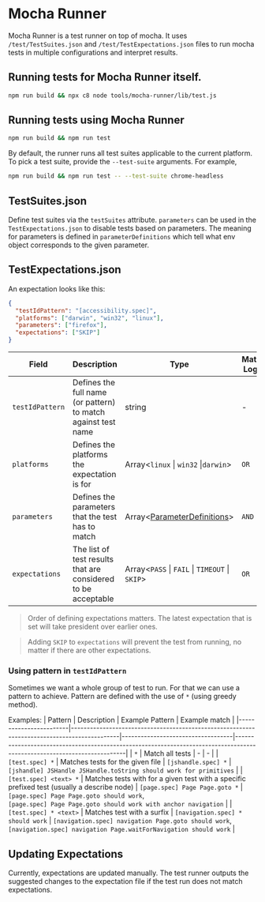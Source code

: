 # Mocha Runner

Mocha Runner is a test runner on top of mocha.
It uses `/test/TestSuites.json` and `/test/TestExpectations.json` files to run mocha tests in multiple configurations and interpret results.

## Running tests for Mocha Runner itself.

```bash
npm run build && npx c8 node tools/mocha-runner/lib/test.js
```

## Running tests using Mocha Runner

```bash
npm run build && npm run test
```

By default, the runner runs all test suites applicable to the current platform.
To pick a test suite, provide the `--test-suite` arguments. For example,

```bash
npm run build && npm run test -- --test-suite chrome-headless
```

## TestSuites.json

Define test suites via the `testSuites` attribute. `parameters` can be used in the `TestExpectations.json` to disable tests
based on parameters. The meaning for parameters is defined in `parameterDefinitions` which tell what env object corresponds
to the given parameter.

## TestExpectations.json

An expectation looks like this:

```json
{
  "testIdPattern": "[accessibility.spec]",
  "platforms": ["darwin", "win32", "linux"],
  "parameters": ["firefox"],
  "expectations": ["SKIP"]
}
```

| Field           | Description                                                   | Type                                                                                                 | Match Logic |
| --------------- | ------------------------------------------------------------- | ---------------------------------------------------------------------------------------------------- | ----------- |
| `testIdPattern` | Defines the full name (or pattern) to match against test name | string                                                                                               | -           |
| `platforms`     | Defines the platforms the expectation is for                  | Array<`linux` \| `win32` \|`darwin`>                                                                 | `OR`        |
| `parameters`    | Defines the parameters that the test has to match             | Array<[ParameterDefinitions](https://github.com/puppeteer/puppeteer/blob/main/test/TestSuites.json)> | `AND`       |
| `expectations`  | The list of test results that are considered to be acceptable | Array<`PASS` \| `FAIL` \| `TIMEOUT` \| `SKIP`>                                                       | `OR`        |

> Order of defining expectations matters. The latest expectation that is set will take president over earlier ones.

> Adding `SKIP` to `expectations` will prevent the test from running, no matter if there are other expectations.

### Using pattern in `testIdPattern`

Sometimes we want a whole group of test to run. For that we can use a
pattern to achieve.
Pattern are defined with the use of `*` (using greedy method).

Examples:
| Pattern | Description | Example Pattern | Example match |
|------------------------|---------------------------------------------------------------------------------------------|-----------------------------------|-------------------------------------------------------------------------------------------------------------------------|
| `*` | Match all tests | - | - |
| `[test.spec] *` | Matches tests for the given file | `[jshandle.spec] *` | `[jshandle] JSHandle JSHandle.toString should work for primitives` |
| `[test.spec] <text> *` | Matches tests with for a given test with a specific prefixed test (usually a describe node) | `[page.spec] Page Page.goto *` | `[page.spec] Page Page.goto should work`,<br>`[page.spec] Page Page.goto should work with anchor navigation` |
| `[test.spec] * <text>` | Matches test with a surfix | `[navigation.spec] * should work` | `[navigation.spec] navigation Page.goto should work`,<br>`[navigation.spec] navigation Page.waitForNavigation should work` |

## Updating Expectations

Currently, expectations are updated manually. The test runner outputs the
suggested changes to the expectation file if the test run does not match
expectations.
